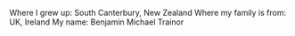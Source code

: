 Where I grew up: South Canterbury, New Zealand
Where my family is from: UK, Ireland
My name: Benjamin Michael Trainor